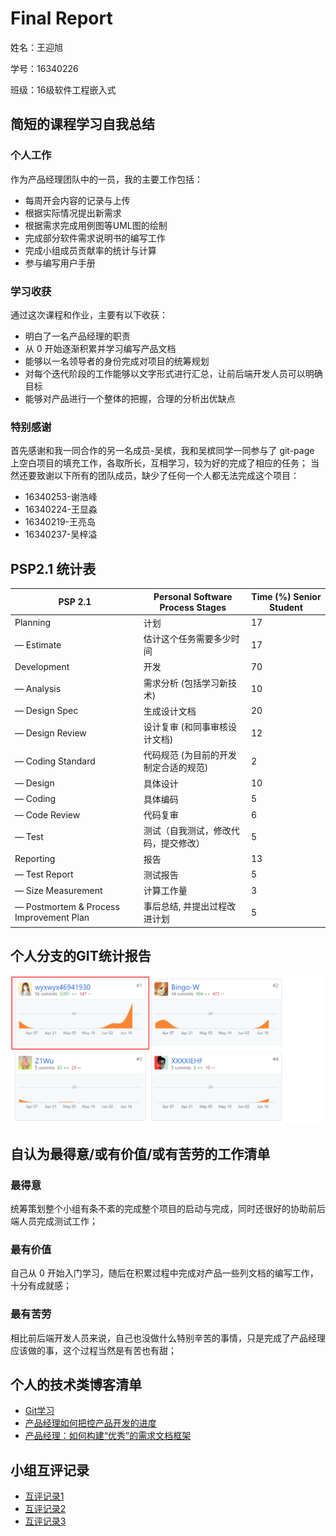 # Final Report

姓名：王迎旭

学号：16340226

班级：16级软件工程嵌入式

## 简短的课程学习自我总结

### 个人工作

作为产品经理团队中的一员，我的主要工作包括：

* 每周开会内容的记录与上传
* 根据实际情况提出新需求
* 根据需求完成用例图等UML图的绘制
* 完成部分软件需求说明书的编写工作
* 完成小组成员贡献率的统计与计算
* 参与编写用户手册

### 学习收获

通过这次课程和作业，主要有以下收获：

- 明白了一名产品经理的职责
- 从 0 开始逐渐积累并学习编写产品文档
- 能够以一名领导者的身份完成对项目的统筹规划
- 对每个迭代阶段的工作能够以文字形式进行汇总，让前后端开发人员可以明确目标
- 能够对产品进行一个整体的把握，合理的分析出优缺点

### 特别感谢

首先感谢和我一同合作的另一名成员-吴槟，我和吴槟同学一同参与了 git-page 上空白项目的填充工作，各取所长，互相学习，较为好的完成了相应的任务；
当然还要致谢以下所有的团队成员，缺少了任何一个人都无法完成这个项目：

* 16340253-谢浩峰
* 16340224-王显淼
* 16340219-王亮岛
* 16340237-吴梓溢

## PSP2.1 统计表

| PSP 2.1                                 | Personal Software Process Stages      | Time (%) Senior Student |
| --------------------------------------- | ------------------------------------- | ----------------------- |
| Planning                                | 计划                                  | 17                      |
| — Estimate                              | 估计这个任务需要多少时间              | 17                      |
| Development                             | 开发                                  | 70                      |
| — Analysis                              | 需求分析 (包括学习新技术)             | 10                      |
| — Design Spec                           | 生成设计文档                          | 20                      |
| — Design Review                         | 设计复审 (和同事审核设计文档)         | 12                      |
| — Coding Standard                       | 代码规范 (为目前的开发制定合适的规范) | 2                       |
| — Design                                | 具体设计                              | 10                      |
| — Coding                                | 具体编码                              | 5                       |
| — Code Review                           | 代码复审                              | 6                       |
| — Test                                  | 测试（自我测试，修改代码，提交修改）  | 5                       |
| Reporting                               | 报告                                  | 13                      |
| — Test Report                           | 测试报告                              | 5                       |
| — Size Measurement                      | 计算工作量                            | 3                       |
| — Postmortem & Process Improvement Plan | 事后总结, 并提出过程改进计划          | 5                       |

## 个人分支的GIT统计报告

![1](imgs\贡献度截图.png)

## 自认为最得意/或有价值/或有苦劳的工作清单

### 最得意

统筹策划整个小组有条不紊的完成整个项目的启动与完成，同时还很好的协助前后端人员完成测试工作；

### 最有价值

自己从 0 开始入门学习，随后在积累过程中完成对产品一些列文档的编写工作，十分有成就感；

### 最有苦劳

相比前后端开发人员来说，自己也没做什么特别辛苦的事情，只是完成了产品经理应该做的事，这个过程当然是有苦也有甜；

## 个人的技术类博客清单

* [Git学习](<https://blog.csdn.net/wyxwyx469410930/article/details/82826608>)
* [产品经理如何把控产品开发的进度](<https://wyxwyx46941930.github.io/2019/06/24/%E4%BA%A7%E5%93%81%E7%BB%8F%E7%90%86%E5%A6%82%E4%BD%95%E6%8A%8A%E6%8E%A7%E4%BA%A7%E5%93%81%E5%BC%80%E5%8F%91%E7%9A%84%E8%BF%9B%E5%BA%A6/>)
* [产品经理：如何构建“优秀”的需求文档框架](<https://wyxwyx46941930.github.io/2019/06/24/%E4%BA%A7%E5%93%81%E6%96%87%E6%A1%A3%E6%A1%86%E6%9E%B6/>)

## 小组互评记录

- [互评记录1](<https://github.com/haowe-7/Dashboard/issues/12>)
- [互评记录2](<https://github.com/milkymoney/Dashboard/issues/11>)
- [互评记录3](<https://github.com/sysu-swsad-2019/Document/issues/2>)

